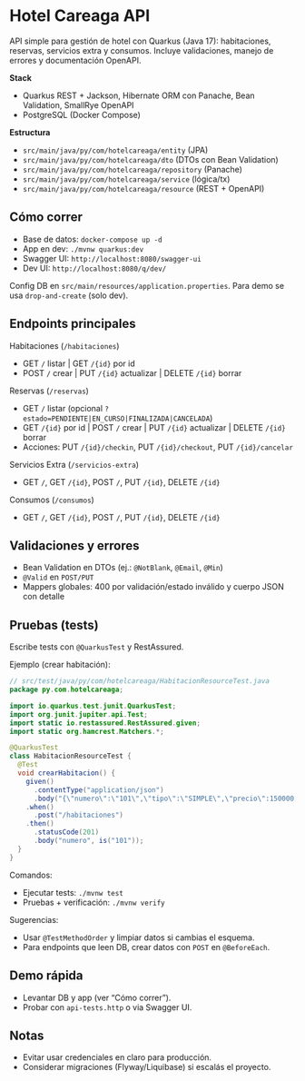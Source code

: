 # Hotel Careaga API

API simple para gestión de hotel con Quarkus (Java 17): habitaciones, reservas, servicios extra y consumos. Incluye validaciones, manejo de errores y documentación OpenAPI.

**Stack**
- Quarkus REST + Jackson, Hibernate ORM con Panache, Bean Validation, SmallRye OpenAPI
- PostgreSQL (Docker Compose)

**Estructura**
- `src/main/java/py/com/hotelcareaga/entity` (JPA)
- `src/main/java/py/com/hotelcareaga/dto` (DTOs con Bean Validation)
- `src/main/java/py/com/hotelcareaga/repository` (Panache)
- `src/main/java/py/com/hotelcareaga/service` (lógica/tx)
- `src/main/java/py/com/hotelcareaga/resource` (REST + OpenAPI)

## Cómo correr
- Base de datos: `docker-compose up -d`
- App en dev: `./mvnw quarkus:dev`
- Swagger UI: `http://localhost:8080/swagger-ui`
- Dev UI: `http://localhost:8080/q/dev/`

Config DB en `src/main/resources/application.properties`. Para demo se usa `drop-and-create` (solo dev).

## Endpoints principales

Habitaciones (`/habitaciones`)
- GET `/` listar | GET `/{id}` por id
- POST `/` crear | PUT `/{id}` actualizar | DELETE `/{id}` borrar

Reservas (`/reservas`)
- GET `/` listar (opcional `?estado=PENDIENTE|EN_CURSO|FINALIZADA|CANCELADA`)
- GET `/{id}` por id | POST `/` crear | PUT `/{id}` actualizar | DELETE `/{id}` borrar
- Acciones: PUT `/{id}/checkin`, PUT `/{id}/checkout`, PUT `/{id}/cancelar`

Servicios Extra (`/servicios-extra`)
- GET `/`, GET `/{id}`, POST `/`, PUT `/{id}`, DELETE `/{id}`

Consumos (`/consumos`)
- GET `/`, GET `/{id}`, POST `/`, PUT `/{id}`, DELETE `/{id}`

## Validaciones y errores
- Bean Validation en DTOs (ej.: `@NotBlank`, `@Email`, `@Min`)
- `@Valid` en `POST/PUT`
- Mappers globales: 400 por validación/estado inválido y cuerpo JSON con detalle

## Pruebas (tests)

Escribe tests con `@QuarkusTest` y RestAssured.

Ejemplo (crear habitación):
```java
// src/test/java/py/com/hotelcareaga/HabitacionResourceTest.java
package py.com.hotelcareaga;

import io.quarkus.test.junit.QuarkusTest;
import org.junit.jupiter.api.Test;
import static io.restassured.RestAssured.given;
import static org.hamcrest.Matchers.*;

@QuarkusTest
class HabitacionResourceTest {
  @Test
  void crearHabitacion() {
    given()
      .contentType("application/json")
      .body("{\"numero\":\"101\",\"tipo\":\"SIMPLE\",\"precio\":150000,\"capacidad\":2}")
    .when()
      .post("/habitaciones")
    .then()
      .statusCode(201)
      .body("numero", is("101"));
  }
}
```

Comandos:
- Ejecutar tests: `./mvnw test`
- Pruebas + verificación: `./mvnw verify`

Sugerencias:
- Usar `@TestMethodOrder` y limpiar datos si cambias el esquema.
- Para endpoints que leen DB, crear datos con `POST` en `@BeforeEach`.

## Demo rápida
- Levantar DB y app (ver “Cómo correr”).
- Probar con `api-tests.http` o via Swagger UI.

## Notas
- Evitar usar credenciales en claro para producción.
- Considerar migraciones (Flyway/Liquibase) si escalás el proyecto.

